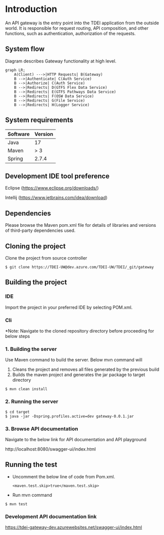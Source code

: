 # Introduction

An API gateway is the entry point into the TDEI application from the outside world.
It is responsible for request routing, API composition, and other functions, such as authentication, authorization of
the requests.

## System flow

Diagram describes Gateway functionality at high level.

```mermaid
graph LR;
    A(Client) --->|HTTP Requests| B(Gateway) 
    B -->|Authenticate| C(Auth Service) 
    B -->|Authorize| C(Auth Service) 
    B -->|Redirects| D(GTFS Flex Data Service)
    B -->|Redirects| E(GTFS Pathways Data Service)
    B -->|Redirects| F(OSW Data Service)
    B -->|Redirects| G(File Service)
    B -->|Redirects| H(Logger Service)
```

## System requirements

| Software | Version |
|----------|---------|
| Java     | 17      |
| Maven    | > 3     |
| Spring   | 2.7.4   |

## Development IDE tool preference

Eclipse (https://www.eclipse.org/downloads/)

Intellij (https://www.jetbrains.com/idea/download)

## Dependencies

Please browse the Maven pom.xml file for details of libraries and versions of third-party dependencies used.

## Cloning the project

Clone the project from source controller

```aidl
$ git clone https://TDEI-UW@dev.azure.com/TDEI-UW/TDEI/_git/gateway
```

## Building the project

### IDE

Import the project in your preferred IDE by selecting POM.xml.

### Cli

*Note: Navigate to the cloned repository directory before proceeding for below steps

### 1. Building the server

Use Maven command to build the server. Below mvn command will

1. Cleans the project and removes all files generated by the previous build
2. Builds the maven project and generates the jar package to target directory

```
$ mvn clean install
```

### 2. Running the server

```
$ cd target
$ java -jar -Dspring.profiles.active=dev gateway-0.0.1.jar
```

### 3. Browse API documentation

Navigate to the below link for API documentation and API playground

http://localhost:8080/swagger-ui/index.html

## Running the test

- Uncomment the below line of code from Pom.xml.

  ```<maven.test.skip>true</maven.test.skip>```

- Run mvn command

```
$ mvn test
```

### Development API documentation link

https://tdei-gateway-dev.azurewebsites.net/swagger-ui/index.html
